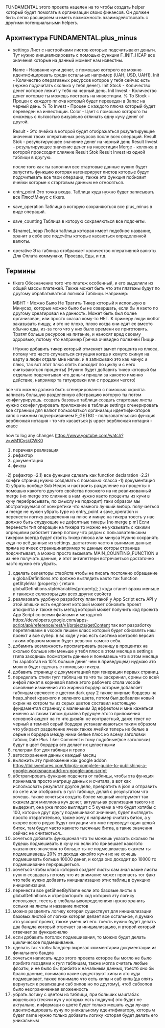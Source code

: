 FUNDAMENTAL этого проекта нацелен на то чтобы создать helper который будет помогать в организации своих финансов.
Он должен быть легко расширяем и иметь возможность взаимодействовать с другими потенциальными helpers.

## Архитектура FUNDAMENTAL.plus_minus

- settings
  Лист с настройками листов которые подсчитывают деньги.
  Тут нужно инициализировать с помошью функции F_INIT_HEAP все значения которые на данный момент нам известны.

  Name - Название кучи денег, с помошью которого ее можно идентифицировать среди остальных например (UAH, USD, UAH1).
  Init - Количество оперативных ресурсов которое у тебя сейчас есть (нужно подсчитать сколько у тебя денег).
  Init Stock - Количество денег которое лежит у тебя на черный день.
  Init Invest - Количество денег которые ты можешь пострать на инвестиции.
  % To Stock - Процен с каждого плюча который будет переведен в Запас на черный день.
  % To Invest - Процен с каждого плюча который будет переведен на инвестиции.
  Color - Цвет с помошью которого ты сможешь с льгкостью визуально отличать одну кучу денег от другой.

  Result - Это ячейка в которой будет отображаться ркзультируещее значения твоих оперативных ресурсов после всех операций.
  Result Stok - результирующее значение денег на черный день
  Result Invest - результирующее значение денег на инвестиции
  Merge - колонка в которой происходит слияние Result Stok Result Invest из одной таблици в другую.

  после того как ты заполнил все стартовые данные нужно будет запустить функцию которая нагенерирует листов которые будут
  подсчитывать все твои операции, также эта функция побновит ячейки которые к стартовым данным не относяться.

- entry_point
  Это точка входа.
  Таблица куда нужно будет записывать все Плюс\Минус с tikers.

- save_operation
  Таблица в которую сохраняються все plus_minus в виде операций.

- save_counting
  Таблица в которую сохраняються все подсчеты.

- ${name}_heap
  Любая таблица которая имеет подобное название, хранит в себе все подсчёты которые касаються определенной валюты.

- operative
  Эта таблица отображает количество оперативной валюты.
  Для Оплата коммунаки, Проезда, Еды, и т.д.


## Термины
- tikers
  Обозначение того что платеж особенный, и его выделили из общей массы платежей.
  Также может быть что эти платежы будут по другому обрабатываться логикой Таблици.
  Например:

    МБНТ - Можно Было Не Тратить
    Тикер который я использую в Минусах,
    которые можно было бы не совершать,
    если бы я както по другому среагировал на данность.
    Может быть был более организован, или просто сказал кому-то НЕТ.
    К примеру люди любят заказывать пиццу,
    и это не плохо,
    плохо когда они едят ее вместо обычно еды,
    из-за того что у них было времени ее приготовить.
    Тратят больше ресурсов на питание,
    и наносят вред своему здоровью,
    потому что например Гречка очевидно полезней Пицци.

    (Нужно добавить тикер который отменяет вычет процента из плюса,
     потому что часто случаеться ситуация когда я комуто скинул на карту
     а люди отдали мне налик. и я записываю это как минус и плюс, так
     вот этот плюс опять проходит по циклу и с него считываються проценты)
    (Нужно будет добавить тикер который бы отдельно подсчитывал что деньги
     пришли за какоето именно действие, например та татуировки или с
     продажи чегото)

все что можно должно быть сгенерированно с помошью скрипта.
написать большую разделенную абстракцию которую ты потом конфигурируешь.
создать базовые таблици
  создать стартовые листы
  нужно сконфигурировать приложение в таблице settings
  сгенерировать все страници для валют
  пользоваться
организаци идентификаторов
  капс с нижним подчеркиванием F_GETBG - пользовательская функция
  верблюжая нотация - то что касаеться js
  upper верблюжая нотация - класс

how to log any changes https://www.youtube.com/watch?v=wM1CyskCWK0

1) первчная реализация
2) рефактор
3) документация
4) фиксы

-2) рефактор
-2.1) все функции сдлеать как function declaration
-2.2) конфги страниц нужно создавать с помошью класса
-1) документация
0) убрать вообще Sub Heaps и настроить разделение на проценты с помошью какотого другого свойства похожего на не реализованный merge (но merge это слияние а нам нужно както
проценты из кучи в кучу перебрасывать, по смыслу не подходит) таки образом мы абстрагируемся от конкретики что намного лучший выбор. получаеться и merge не нужен
убрать type из entry_point и save_operation и перенести логику разделения на плюс и минус на тикера тоесть у нас должно быть
слудующие не дефолтные тикеры [no merge p m]
Если перенести тип операции на тикера то можно не указывать с какими опрециями работает тикер потому что рядом с пользовательским тикером всегда будет стоять тикер плюса или минуса
Нужно сохранять куда-то всё данные из settings.
дастаточно часто я вынимаю данные пряма из ячеек страницинапример те данные которы страница подсчитывает, а можно просто вызывать MAIN_COUNTING_FUNCTION и из нее получать данные, и этот антипеттерн встречаеться достаточно часто нужно его убрать.
1) сделать селекторы ствойств чтобы не писать постоянно обращение к globalDefinitions это должно выглядить както так
function getStyleVar (property) {
  return globalDefinitions.styleVariables[property];
} кода станет вразы меньше и такиеже селекторы для всех других свойств
2) реализовать удобную разработку
план такой у App Script есть API у этой апишки есть ендпоинт который может обновить проект апскрипта
и также есть метод который может получить код проекта App Script со всеми файлами и метадатой
https://developers.google.com/apps-script/api/reference/rest/v1/projects/getContent
так вот разработку перетягиваем в vscode пишем класс который будет обновлять наш проект и все супер.
в вс коде у нас есть система контроля версий таким образом можно будет ревьюит самого себя.
9) добамить возможность просматривать разницу в процентах на сколько больше или меньше у тебя плюс в этом месяце в settings (типа заходишь посмотреть
данные и понимаешь что в этом месяце ты заработал на 10% больше денег чем в приведущем) нудмаю это можно будет сделать с помошью тикера.
10) добавить страницу с документацией при генерации первых страниц.
12) переделать стили гугл таблиц на те что ты заскринил, срины со всей инфой лежат в корневой папке этого рабочего стола vscode
основные изминения это жирный бордер которые добавляет таблицам свежесте с цветом dark gray 2
также жирные бордеры на heap_sheet красного и зеленого цвета,
потом был добавлен новый скрин на котром ты из серых цветов составил настоящую фундаментал страницу с маленьким 3д еффектом и мне кажеться именно за таким типом дизайна будущее этого приложения основной акцент на то что дизайн не контрастный, даже текст не черный а темной серый бордера устанавливаються таким образом что убирают разделение ячеек также ячейки теперь не белые а серые и бордера между ними белые
плюс ко всему заголовки таблиц Date Plus Tiker Comment и тому подобные(все заголовки) будут в цвет бордера это делает их целостными
16) телеграм бот для таблици и трело
17) автосохранения данных каждый месяц
18) выложить эту приложение как google addon https://tidisventures.com/blog/a-complete-guide-to-publishing-a-google-workspace-add-on-google-app-script
19) абстрагировать функцию подсчета от таблицы, чтобы эта функция принимала просто матрицу данных и считала, а вот как использовать результат другое дело, превратить в json и отправить по сете или отобразить в гугл таблице, делай с результатом что хочешь. также хочеться создать более мощный инструмент так скажем для миллиона куч денег, актуальная реализация такого не выдержит, она уже плохо выглядит с 5 кучами а что будет хотябы с 100, которые друг другу подмешивают значения, будет выглядеть просто отвратительно, также хочу я например считать биток, а у скорее всего редко будут ситуации что мне переведут один целый биток, там будут часто какието тысячные битка, а такие значения сейчас не считаються...
20) хочеться добавить функционал что ты можешь указать сколько ты будешь подмешивать в кучу но если это привешает какогото указанного значения то больше ты не подмешиваешь
скажем ты подмешиваешь 20% от дохода какойто кучи но не хочешь подмешивать больше 10000 денег, и когда оно доходит до 10000 то подмешивание перкращаеться.
21) хочеться чтобы класс который создает листы сам знал какие листы нужно создавать потому что из внимание может пропасть тот факт что тебе нужно добавить инициализацию этих таблиц в функцию инициализации.
22) перенести все getSheetByName если это базовые листы в globalDefinitions и отрефакторить код который эту логику использует, тоесть в глобальныхопределениях нужно хранить сслыки на листы и название листов
23) можно разделить логику которая существует для инициализации базовых листой от логики которая делает все остальное, я думаю это ускорит проект, также уменшит его. тоесть нужно будет делать два бандла который отвечает за инициализацию, и второй который отвечает за функционалю
24) если добавить потолок подмешивания, то можно будет делать циклическое подмешивание.
25) сделать так чтобы бандлер вырезал комментарии документации из финального бандла
26) хочеться написать ядро этого проекта которое бы могло не было прибито гвоздями к гугл таблицам, также могла считать любые флоаты, и не было бы прибито к начальным данных, тоестб оно бы брало данные, понимало какие существуют хипы и кто куда подмешивает, также понимало что есть хипы и саб хипы(да опять вернуться к реализации саб хипов но по другому), чтоб сабхопов было неограниченная вложенность
27) убрать логику с цветом из таблици, при больших маштабах кошельков (тесячи куч у которых есть подкучи) это будет не актуально, информаци о цвете будет только мешать куда лучше идентифицировать кучу по уникальному идентификатору, которым будет name нужно только добавить логику которая будет делать его уникальным